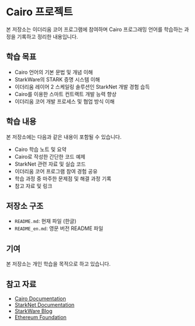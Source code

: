 # Cairo 프로젝트

본 저장소는 이더리움 코어 프로그램에 참여하며 Cairo 프로그래밍 언어를 학습하는 과정을 기록하고 정리한 내용입니다.

## 학습 목표

- Cairo 언어의 기본 문법 및 개념 이해
- StarkWare의 STARK 증명 시스템 이해
- 이더리움 레이어 2 스케일링 솔루션인 StarkNet 개발 경험 습득
- Cairo를 이용한 스마트 컨트랙트 개발 능력 향상
- 이더리움 코어 개발 프로세스 및 협업 방식 이해

## 학습 내용

본 저장소에는 다음과 같은 내용이 포함될 수 있습니다.

- Cairo 학습 노트 및 요약
- Cairo로 작성한 간단한 코드 예제
- StarkNet 관련 자료 및 실습 코드
- 이더리움 코어 프로그램 참여 경험 공유
- 학습 과정 중 마주한 문제점 및 해결 과정 기록
- 참고 자료 및 링크

## 저장소 구조

- `README.md`: 현재 파일 (한글)
- `README_en.md`: 영문 버전 README 파일

## 기여

본 저장소는 개인 학습을 목적으로 하고 있습니다. 

## 참고 자료

- [Cairo Documentation](https://www.cairo-lang.org/docs/)
- [StarkNet Documentation](https://docs.starknet.io/)
- [StarkWare Blog](https://medium.com/starkware)
- [Ethereum Foundation](https://ethereum.org/)
